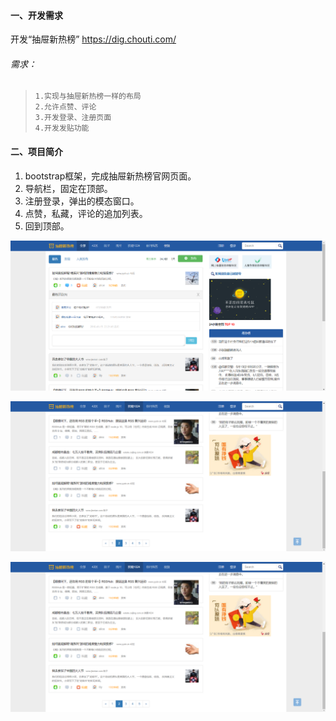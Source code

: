 #### 一、开发需求
开发“抽屉新热榜”  https://dig.chouti.com/
###### 需求：
>     1.实现与抽屉新热榜一样的布局
>     2.允许点赞、评论
>     3.开发登录、注册页面
>     4.开发发贴功能
    
#### 二、项目简介
    
1. bootstrap框架，完成抽屉新热榜官网页面。
1. 导航栏，固定在顶部。
1. 注册登录，弹出的模态窗口。
1. 点赞，私藏，评论的追加列表。
1. 回到顶部。

![image](https://github.com/alice-bj/chouti/blob/master/images/res-1.png)

![image](https://github.com/alice-bj/chouti/blob/master/images/res-2.png)

![image](https://github.com/alice-bj/chouti/blob/master/images/res-2.png)
